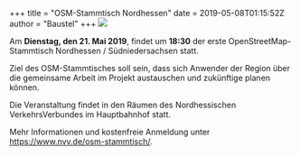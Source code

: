 +++
title = "OSM-Stammtisch Nordhessen"
date = 2019-05-08T01:15:52Z
author = "Baustel"
+++
![](https://flipdot.org/blog/uploads/osm-kassel.jpg)  
  
Am **Dienstag, den 21. Mai 2019**, findet um **18:30** der erste
OpenStreetMap-Stammtisch Nordhessen / Südniedersachsen statt.  
  
Ziel des OSM-Stammtisches soll sein, dass sich Anwender der Region über
die gemeinsame Arbeit im Projekt austauschen und zukünftige planen
können.  
  
Die Veranstaltung findet in den Räumen des Nordhessischen
VerkehrsVerbundes im Hauptbahnhof statt.  
  
Mehr Informationen und kostenfreie Anmeldung unter
<https://www.nvv.de/osm-stammtisch/>.
